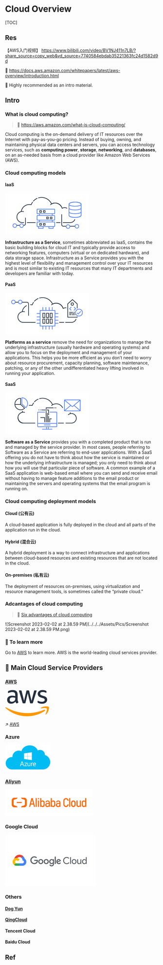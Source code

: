 # Cloud Overview

[TOC]



## Res

【AWS入门视频】 https://www.bilibili.com/video/BV1NJ411n7LB/?share_source=copy_web&vd_source=7740584ebdab35221363fc24d1582d9d

:link: https://docs.aws.amazon.com/whitepapers/latest/aws-overview/introduction.html

:star2: Highly recommended as an intro material.



## Intro

### What is cloud computing?

> :link: https://aws.amazon.com/what-is-cloud-computing/

Cloud computing is the on-demand delivery of IT resources over the Internet with pay-as-you-go pricing. Instead of buying, owning, and maintaining physical data centers and servers, you can access technology services, such as **computing power**, **storage**, **networking**, and **databases**, on an as-needed basis from a cloud provider like Amazon Web Services (AWS).

### Cloud computing models

#### IaaS

![img](../../../Assets/Pics/AWS-Types-of-Cloud-Computing_Infrastructure-as-a-Service.c2e061a42b68ec6d969880fb8768bcb8e5cc2e69.png)

**Infrastructure as a Service**, sometimes abbreviated as IaaS, contains the basic building blocks for cloud IT and typically provide access to networking features, computers (virtual or on dedicated hardware), and data storage space. Infrastructure as a Service provides you with the highest level of flexibility and management control over your IT resources and is most similar to existing IT resources that many IT departments and developers are familiar with today.

#### PaaS

![img](../../../Assets/Pics/AWS-Types-of-Cloud-Computing_Platform-as-a-Service.09f69255ee9f5d5cd6902f5e266b612682dcea2a.png)

**Platforms as a service** remove the need for organizations to manage the underlying infrastructure (usually hardware and operating systems) and allow you to focus on the deployment and management of your applications. This helps you be more efficient as you don’t need to worry about resource procurement, capacity planning, software maintenance, patching, or any of the other undifferentiated heavy lifting involved in running your application.

#### SaaS

![img](../../../Assets/Pics/AWS-Types-of-Cloud-Computing_Software-as-a-Service.2a06009d7eba715fbd4c9c298e9b1d85dab37cbf.png)

**Software as a Service** provides you with a completed product that is run and managed by the service provider. In most cases, people referring to Software as a Service are referring to end-user applications. With a SaaS offering you do not have to think about how the service is maintained or how the underlying infrastructure is managed; you only need to think about how you will use that particular piece of software. A common example of a SaaS application is web-based email where you can send and receive email without having to manage feature additions to the email product or maintaining the servers and operating systems that the email program is running on.

### Cloud computing deployment models

#### Cloud (公有云)

A cloud-based application is fully deployed in the cloud and all parts of the application run in the cloud.

#### Hybrid (混合云)

A hybrid deployment is a way to connect infrastructure and applications between cloud-based resources and existing resources that are not located in the cloud. 

#### On-premises (私有云)

The deployment of resources on-premises, using virtualization and resource management tools, is sometimes called the “private cloud.” 

### Adcantages of cloud computing

> :link: [Six advantages of cloud computing](https://docs.aws.amazon.com/whitepapers/latest/aws-overview/six-advantages-of-cloud-computing.html)

![Screenshot 2023-02-02 at 2.38.59 PM](../../../Assets/Pics/Screenshot 2023-02-02 at 2.38.59 PM.png)

### 🤔 To learn more

Go to [AWS](AWS/AWS.md) to learn more. AWS is the world-leading cloud services provider.



## 🍱 Main Cloud Service Providers

### [AWS](https://aws.amazon.com)

<img src="../../../Assets/Pics/D9FE9AC9-DD57-4FB0-BDB7-3A87F5BC6920.png" alt="File:Amazon Web Services Logo.svg - Wikimedia Commons" style="zoom:50%;" />



↗️ [AWS](AWS/AWS.md) 





### Azure

<img src="../../../Assets/Pics/B5A07779-6C10-4C27-B3E2-BF39BF33A30F.png" alt="Q1-2020 Release: Microsoft Azure Officially Supported with Openbravo Cloud  | Openbravo Blog" style="zoom:50%;" />





### [Aliyun](https://promotion.aliyun.com/ntms/act/kubernetes.html)

<img src="../../../Assets/Pics/60084E15-D80A-4A45-AB46-67175DFDDD13.png" alt="Getting Started with Alibaba Cloud(Aliyun) Function Compute to make  TypeScript-API and use fun-cli | Ondwn" style="zoom:70%;" />





### Google Cloud

![Google Cloud Platform Review | PCMag](../../../Assets/Pics/C8AF473B-2C5B-43AE-BE1E-3D196E622A94.png)





### Others

#### [Dog Yun](https://cvm.dogyun.com/traffic/package/list)



#### [QingCloud](https://www.qingcloud.com)



#### Tencent Cloud



#### Baidu Cloud



## Ref
